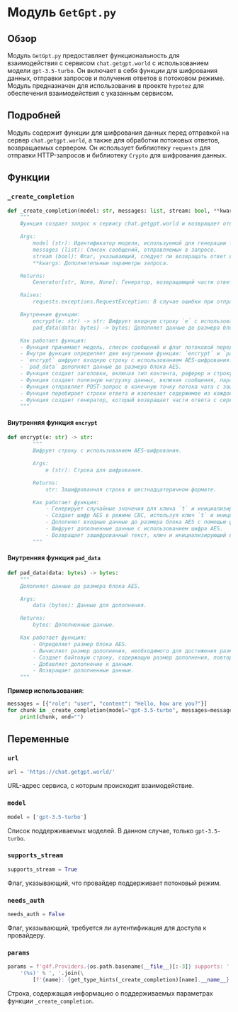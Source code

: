 # Модуль `GetGpt.py`

## Обзор

Модуль `GetGpt.py` предоставляет функциональность для взаимодействия с сервисом `chat.getgpt.world` с использованием модели `gpt-3.5-turbo`. Он включает в себя функции для шифрования данных, отправки запросов и получения ответов в потоковом режиме. Модуль предназначен для использования в проекте `hypotez` для обеспечения взаимодействия с указанным сервисом.

## Подробней

Модуль содержит функции для шифрования данных перед отправкой на сервер `chat.getgpt.world`, а также для обработки потоковых ответов, возвращаемых сервером. Он использует библиотеку `requests` для отправки HTTP-запросов и библиотеку `Crypto` для шифрования данных.

## Функции

### `_create_completion`

```python
def _create_completion(model: str, messages: list, stream: bool, **kwargs):
    """
    Функция создает запрос к сервису chat.getgpt.world и возвращает ответ в потоковом режиме.

    Args:
        model (str): Идентификатор модели, используемой для генерации текста.
        messages (list): Список сообщений, отправляемых в запросе.
        stream (bool): Флаг, указывающий, следует ли возвращать ответ в потоковом режиме.
        **kwargs: Дополнительные параметры запроса.

    Returns:
        Generator[str, None, None]: Генератор, возвращающий части ответа от сервера.

    Raises:
        requests.exceptions.RequestException: В случае ошибки при отправке запроса.

    Внутренние функции:
        encrypt(e: str) -> str: Шифрует входную строку `e` с использованием AES-шифрования.
        pad_data(data: bytes) -> bytes: Дополняет данные до размера блока AES.

    Как работает функция:
    - Функция принимает модель, список сообщений и флаг потоковой передачи в качестве входных данных.
    - Внутри функция определяет две внутренние функции: `encrypt` и `pad_data`.
    - `encrypt` шифрует входную строку с использованием AES-шифрования.
    - `pad_data` дополняет данные до размера блока AES.
    - Функция создает заголовки, включая тип контента, реферер и строку пользовательского агента.
    - Функция создает полезную нагрузку данных, включая сообщения, параметры частоты, максимальные токены, модель, штрафы за присутствие, температуру, верхний p и идентификатор UUID.
    - Функция отправляет POST-запрос в конечную точку потока чата с зашифрованными данными.
    - Функция перебирает строки ответа и извлекает содержимое из каждой строки.
    - Функция создает генератор, который возвращает части ответа с сервера.
    """
```

#### Внутренняя функция `encrypt`

```python
def encrypt(e: str) -> str:
        """
        Шифрует строку с использованием AES-шифрования.

        Args:
            e (str): Строка для шифрования.

        Returns:
            str: Зашифрованная строка в шестнадцатеричном формате.

        Как работает функция:
            - Генерирует случайные значения для ключа `t` и инициализирующего вектора `n`.
            - Создает шифр AES в режиме CBC, используя ключ `t` и инициализирующий вектор `n`.
            - Дополняет входные данные до размера блока AES с помощью функции `pad_data`.
            - Шифрует дополненные данные с использованием шифра AES.
            - Возвращает зашифрованный текст, ключ и инициализирующий вектор в шестнадцатеричном формате.
        """
```

#### Внутренняя функция `pad_data`

```python
def pad_data(data: bytes) -> bytes:
    """
    Дополняет данные до размера блока AES.

    Args:
        data (bytes): Данные для дополнения.

    Returns:
        bytes: Дополненные данные.

    Как работает функция:
        - Определяет размер блока AES.
        - Вычисляет размер дополнения, необходимого для достижения размера блока.
        - Создает байтовую строку, содержащую размер дополнения, повторенный нужное количество раз.
        - Добавляет дополнение к данным.
        - Возвращает дополненные данные.
    """
```

**Пример использования**:

```python
messages = [{"role": "user", "content": "Hello, how are you?"}]
for chunk in _create_completion(model="gpt-3.5-turbo", messages=messages, stream=True):
    print(chunk, end="")
```

## Переменные

### `url`

```python
url = 'https://chat.getgpt.world/'
```

URL-адрес сервиса, с которым происходит взаимодействие.

### `model`

```python
model = ['gpt-3.5-turbo']
```

Список поддерживаемых моделей. В данном случае, только `gpt-3.5-turbo`.

### `supports_stream`

```python
supports_stream = True
```

Флаг, указывающий, что провайдер поддерживает потоковый режим.

### `needs_auth`

```python
needs_auth = False
```

Флаг, указывающий, требуется ли аутентификация для доступа к провайдеру.

### `params`

```python
params = f'g4f.Providers.{os.path.basename(__file__)[:-3]} supports: ' + \
    '(%s)' % ', '.join(\
        [f'{name}: {get_type_hints(_create_completion)[name].__name__}' for name in _create_completion.__code__.co_varnames[:_create_completion.__code__.co_argcount]])
```

Строка, содержащая информацию о поддерживаемых параметрах функции `_create_completion`.